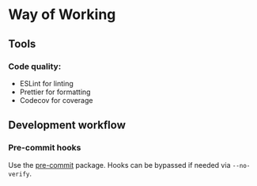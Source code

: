 # Way of Working

## Tools

### Code quality:
- ESLint for linting
- Prettier for formatting
- Codecov for coverage

## Development workflow

### Pre-commit hooks

Use the [pre-commit](https://github.com/observing/pre-commit) package. Hooks can be bypassed if needed via `--no-verify`.
